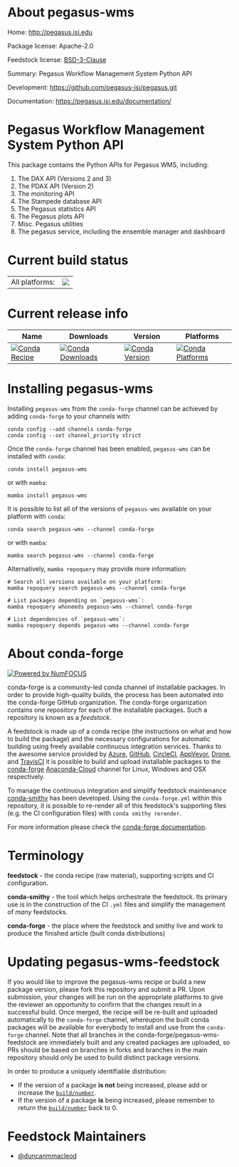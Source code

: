 About pegasus-wms
=================

Home: http://pegasus.isi.edu

Package license: Apache-2.0

Feedstock license: [BSD-3-Clause](https://github.com/conda-forge/pegasus-wms-feedstock/blob/main/LICENSE.txt)

Summary: Pegasus Workflow Management System Python API

Development: https://github.com/pegasus-isi/pegasus.git

Documentation: https://pegasus.isi.edu/documentation/

Pegasus Workflow Management System Python API
=============================================

This package contains the Python APIs for Pegasus WMS, including:

1. The DAX API (Versions 2 and 3)
2. The PDAX API (Version 2)
3. The monitoring API
4. The Stampede database API
5. The Pegasus statistics API
6. The Pegasus plots API
7. Misc. Pegasus utilities
8. The pegasus service, including the ensemble manager and dashboard


Current build status
====================


<table><tr><td>All platforms:</td>
    <td>
      <a href="https://dev.azure.com/conda-forge/feedstock-builds/_build/latest?definitionId=11459&branchName=main">
        <img src="https://dev.azure.com/conda-forge/feedstock-builds/_apis/build/status/pegasus-wms-feedstock?branchName=main">
      </a>
    </td>
  </tr>
</table>

Current release info
====================

| Name | Downloads | Version | Platforms |
| --- | --- | --- | --- |
| [![Conda Recipe](https://img.shields.io/badge/recipe-pegasus--wms-green.svg)](https://anaconda.org/conda-forge/pegasus-wms) | [![Conda Downloads](https://img.shields.io/conda/dn/conda-forge/pegasus-wms.svg)](https://anaconda.org/conda-forge/pegasus-wms) | [![Conda Version](https://img.shields.io/conda/vn/conda-forge/pegasus-wms.svg)](https://anaconda.org/conda-forge/pegasus-wms) | [![Conda Platforms](https://img.shields.io/conda/pn/conda-forge/pegasus-wms.svg)](https://anaconda.org/conda-forge/pegasus-wms) |

Installing pegasus-wms
======================

Installing `pegasus-wms` from the `conda-forge` channel can be achieved by adding `conda-forge` to your channels with:

```
conda config --add channels conda-forge
conda config --set channel_priority strict
```

Once the `conda-forge` channel has been enabled, `pegasus-wms` can be installed with `conda`:

```
conda install pegasus-wms
```

or with `mamba`:

```
mamba install pegasus-wms
```

It is possible to list all of the versions of `pegasus-wms` available on your platform with `conda`:

```
conda search pegasus-wms --channel conda-forge
```

or with `mamba`:

```
mamba search pegasus-wms --channel conda-forge
```

Alternatively, `mamba repoquery` may provide more information:

```
# Search all versions available on your platform:
mamba repoquery search pegasus-wms --channel conda-forge

# List packages depending on `pegasus-wms`:
mamba repoquery whoneeds pegasus-wms --channel conda-forge

# List dependencies of `pegasus-wms`:
mamba repoquery depends pegasus-wms --channel conda-forge
```


About conda-forge
=================

[![Powered by
NumFOCUS](https://img.shields.io/badge/powered%20by-NumFOCUS-orange.svg?style=flat&colorA=E1523D&colorB=007D8A)](https://numfocus.org)

conda-forge is a community-led conda channel of installable packages.
In order to provide high-quality builds, the process has been automated into the
conda-forge GitHub organization. The conda-forge organization contains one repository
for each of the installable packages. Such a repository is known as a *feedstock*.

A feedstock is made up of a conda recipe (the instructions on what and how to build
the package) and the necessary configurations for automatic building using freely
available continuous integration services. Thanks to the awesome service provided by
[Azure](https://azure.microsoft.com/en-us/services/devops/), [GitHub](https://github.com/),
[CircleCI](https://circleci.com/), [AppVeyor](https://www.appveyor.com/),
[Drone](https://cloud.drone.io/welcome), and [TravisCI](https://travis-ci.com/)
it is possible to build and upload installable packages to the
[conda-forge](https://anaconda.org/conda-forge) [Anaconda-Cloud](https://anaconda.org/)
channel for Linux, Windows and OSX respectively.

To manage the continuous integration and simplify feedstock maintenance
[conda-smithy](https://github.com/conda-forge/conda-smithy) has been developed.
Using the ``conda-forge.yml`` within this repository, it is possible to re-render all of
this feedstock's supporting files (e.g. the CI configuration files) with ``conda smithy rerender``.

For more information please check the [conda-forge documentation](https://conda-forge.org/docs/).

Terminology
===========

**feedstock** - the conda recipe (raw material), supporting scripts and CI configuration.

**conda-smithy** - the tool which helps orchestrate the feedstock.
                   Its primary use is in the construction of the CI ``.yml`` files
                   and simplify the management of *many* feedstocks.

**conda-forge** - the place where the feedstock and smithy live and work to
                  produce the finished article (built conda distributions)


Updating pegasus-wms-feedstock
==============================

If you would like to improve the pegasus-wms recipe or build a new
package version, please fork this repository and submit a PR. Upon submission,
your changes will be run on the appropriate platforms to give the reviewer an
opportunity to confirm that the changes result in a successful build. Once
merged, the recipe will be re-built and uploaded automatically to the
`conda-forge` channel, whereupon the built conda packages will be available for
everybody to install and use from the `conda-forge` channel.
Note that all branches in the conda-forge/pegasus-wms-feedstock are
immediately built and any created packages are uploaded, so PRs should be based
on branches in forks and branches in the main repository should only be used to
build distinct package versions.

In order to produce a uniquely identifiable distribution:
 * If the version of a package **is not** being increased, please add or increase
   the [``build/number``](https://docs.conda.io/projects/conda-build/en/latest/resources/define-metadata.html#build-number-and-string).
 * If the version of a package **is** being increased, please remember to return
   the [``build/number``](https://docs.conda.io/projects/conda-build/en/latest/resources/define-metadata.html#build-number-and-string)
   back to 0.

Feedstock Maintainers
=====================

* [@duncanmmacleod](https://github.com/duncanmmacleod/)

